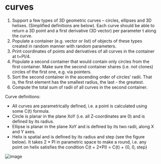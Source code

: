 # curves
1. Support a few types of 3D geometric curves – circles, ellipses and 3D helixes. (Simplified 
definitions are below). Each curve should be able to return a 3D point and a first derivative (3D 
vector) per parameter t along the curve.
2. Populate a container (e.g. vector or list) of objects of these types created in random manner with 
random parameters.
3. Print coordinates of points and derivatives of all curves in the container at t=PI/4.
4. Populate a second container that would contain only circles from the first container. Make sure the
second container shares (i.e. not clones) circles of the first one, e.g. via pointers.
5. Sort the second container in the ascending order of circles’ radii. That is, the first element has the 
smallest radius, the last - the greatest.
6. Compute the total sum of radii of all curves in the second container.

Curve definitions:
- All curves are parametrically defined, i.e. a point is calculated using some C(t) formula.
- Circle is planar in the plane XoY (i.e. all Z-coordinates are 0) and is defined by its radius.
- Ellipse is planar in the plane XoY and is defined by its two radii, along X and Y axes.
- Helix is spatial and is defined by its radius and step (see the figure below). It takes 2 * PI in 
parametric space to make a round, i.e. any point on helix satisfies the condition C(t + 2*PI) = C(t) + 
{0, 0, step}


![image](https://user-images.githubusercontent.com/72577760/224327990-a8af23ee-83fe-430a-b7ef-c04beea6ecf6.png)
